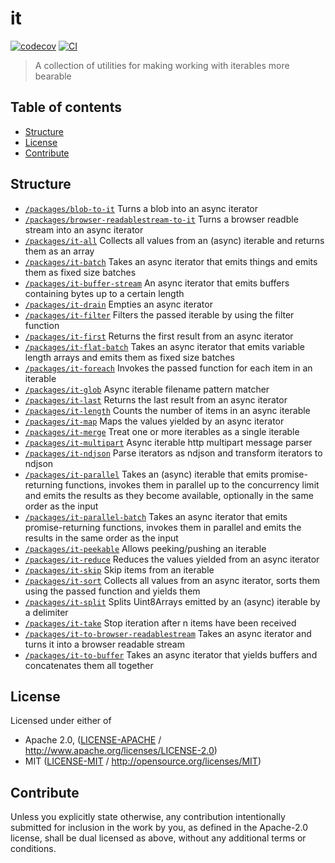 # it <!-- omit in toc -->

[![codecov](https://img.shields.io/codecov/c/github/achingbrain/it.svg?style=flat-square)](https://codecov.io/gh/achingbrain/it)
[![CI](https://img.shields.io/github/workflow/status/achingbrain/it/test%20&%20maybe%20release/master?style=flat-square)](https://github.com/achingbrain/it/actions/workflows/js-test-and-release.yml)

> A collection of utilities for making working with iterables more bearable

## Table of contents <!-- omit in toc -->

- [Structure](#structure)
- [License](#license)
- [Contribute](#contribute)

## Structure

- [`/packages/blob-to-it`](./packages/blob-to-it) Turns a blob into an async iterator
- [`/packages/browser-readablestream-to-it`](./packages/browser-readablestream-to-it) Turns a browser readble stream into an async iterator
- [`/packages/it-all`](./packages/it-all) Collects all values from an (async) iterable and returns them as an array
- [`/packages/it-batch`](./packages/it-batch) Takes an async iterator that emits things and emits them as fixed size batches
- [`/packages/it-buffer-stream`](./packages/it-buffer-stream) An async iterator that emits buffers containing bytes up to a certain length
- [`/packages/it-drain`](./packages/it-drain) Empties an async iterator
- [`/packages/it-filter`](./packages/it-filter) Filters the passed iterable by using the filter function
- [`/packages/it-first`](./packages/it-first) Returns the first result from an async iterator
- [`/packages/it-flat-batch`](./packages/it-flat-batch) Takes an async iterator that emits variable length arrays and emits them as fixed size batches
- [`/packages/it-foreach`](./packages/it-foreach) Invokes the passed function for each item in an iterable
- [`/packages/it-glob`](./packages/it-glob) Async iterable filename pattern matcher
- [`/packages/it-last`](./packages/it-last) Returns the last result from an async iterator
- [`/packages/it-length`](./packages/it-length) Counts the number of items in an async iterable
- [`/packages/it-map`](./packages/it-map) Maps the values yielded by an async iterator
- [`/packages/it-merge`](./packages/it-merge) Treat one or more iterables as a single iterable
- [`/packages/it-multipart`](./packages/it-multipart) Async iterable http multipart message parser
- [`/packages/it-ndjson`](./packages/it-ndjson) Parse iterators as ndjson and transform iterators to ndjson
- [`/packages/it-parallel`](./packages/it-parallel) Takes an (async) iterable that emits promise-returning functions, invokes them in parallel up to the concurrency limit and emits the results as they become available, optionally in the same order as the input
- [`/packages/it-parallel-batch`](./packages/it-parallel-batch) Takes an async iterator that emits promise-returning functions, invokes them in parallel and emits the results in the same order as the input
- [`/packages/it-peekable`](./packages/it-peekable) Allows peeking/pushing an iterable
- [`/packages/it-reduce`](./packages/it-reduce) Reduces the values yielded from an async iterator
- [`/packages/it-skip`](./packages/it-skip) Skip items from an iterable
- [`/packages/it-sort`](./packages/it-sort) Collects all values from an async iterator, sorts them using the passed function and yields them
- [`/packages/it-split`](./packages/it-split) Splits Uint8Arrays emitted by an (async) iterable by a delimiter
- [`/packages/it-take`](./packages/it-take) Stop iteration after n items have been received
- [`/packages/it-to-browser-readablestream`](./packages/it-to-browser-readablestream) Takes an async iterator and turns it into a browser readable stream
- [`/packages/it-to-buffer`](./packages/it-to-buffer) Takes an async iterator that yields buffers and concatenates them all together

## License

Licensed under either of

- Apache 2.0, ([LICENSE-APACHE](LICENSE-APACHE) / <http://www.apache.org/licenses/LICENSE-2.0>)
- MIT ([LICENSE-MIT](LICENSE-MIT) / <http://opensource.org/licenses/MIT>)

## Contribute

Unless you explicitly state otherwise, any contribution intentionally submitted for inclusion in the work by you, as defined in the Apache-2.0 license, shall be dual licensed as above, without any additional terms or conditions.
